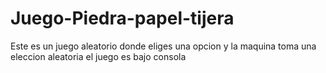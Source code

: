 # Juego-Piedra-papel-tijera

Este es un juego aleatorio donde eliges una opcion y la maquina toma una eleccion aleatoria el juego es bajo consola

